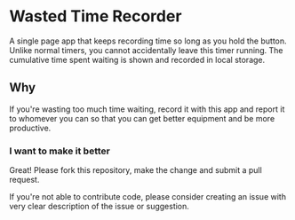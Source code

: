 # Wasted Time Recorder #
A single page app that keeps recording time so long as you hold the button. Unlike normal timers, you cannot accidentally leave this timer running. The cumulative time spent waiting is shown and recorded in local storage.

## Why ##
If you're wasting too much time waiting, record it with this app and report it to whomever you can so that you can get better equipment and be more productive.

### I want to make it better ###
Great! Please fork this repository, make the change and submit a pull request.

If you're not able to contribute code, please consider creating an issue with very clear description of the issue or suggestion.